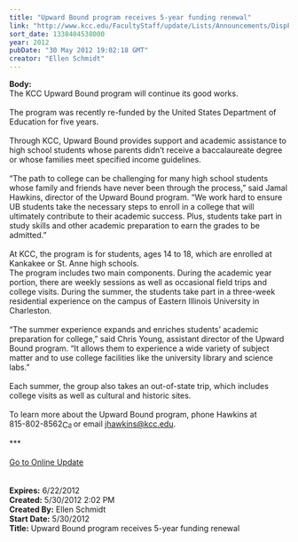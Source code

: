 ```yaml
---
title: "Upward Bound program receives 5-year funding renewal"
link: "http://www.kcc.edu/FacultyStaff/update/Lists/Announcements/DispForm.aspx?ID=726"
sort_date: 1338404538000
year: 2012
pubDate: "30 May 2012 19:02:18 GMT"
creator: "Ellen Schmidt"
---
```


<div><b>Body:</b> <div class="ExternalClass10C70DC2C3BF445B80DB2B2085846D26">
<div>The KCC Upward Bound program will continue its good works.</div>
<div><br />The program was recently re-funded by the United States Department of Education for five years.</div>
<div><br />Through KCC, Upward Bound provides support and academic assistance to high school students whose parents didn’t receive a baccalaureate degree or whose families meet specified income guidelines.</div>
<div><br />“The path to college can be challenging for many high school students whose family and friends have never been through the process,” said Jamal Hawkins, director of the Upward Bound program. “We work hard to ensure UB students take the necessary steps to enroll in a college that will ultimately contribute to their academic success. Plus, students take part in study skills and other academic preparation to earn the grades to be admitted.”</div>
<div><br />At KCC, the program is for students, ages 14 to 18, which are enrolled at Kankakee or St. Anne high schools.<br /></div>
<div>The program includes two main components. During the academic year portion, there are weekly sessions as well as occasional field trips and college visits. During the summer, the students take part in a three-week residential experience on the campus of Eastern Illinois University in Charleston. </div>
<div> </div>
<div>“The summer experience expands and enriches students’ academic preparation for college,” said Chris Young, assistant director of the Upward Bound program. “It allows them to experience a wide variety of subject matter and to use college facilities like the university library and science labs.”</div>
<div> </div>
<div>Each summer, the group also takes an out-of-state trip, which includes college visits as well as cultural and historic sites.</div>
<div> </div>
<div>To learn more about the Upward Bound program, phone Hawkins at <span style="white-space:nowrap" class="baec5a81-e4d6-4674-97f3-e9220f0136c1">815-802-8562<a style="border-bottom:medium none;position:static !important;border-left:medium none;margin:0px;width:16px;bottom:0px;display:inline;white-space:nowrap;float:none;height:16px;vertical-align:middle;overflow:hidden;border-top:medium none;top:0px;cursor:hand;right:0px;border-right:medium none;left:0px" title="Call: 815-802-8562" href="#"><img style="border-bottom:medium none;position:static !important;border-left:medium none;margin:0px;width:16px;bottom:0px;display:inline;white-space:nowrap;float:none;height:16px;vertical-align:middle;overflow:hidden;border-top:medium none;top:0px;cursor:hand;right:0px;border-right:medium none;left:0px" title="Call: 815-802-8562" /></a></span> or email <a href="mailto:jhawkins@kcc.edu">jhawkins@kcc.edu</a>.</div>
<div> </div>
<div>***</div>
<div> </div>
<div><a href="/FacultyStaff/update/Pages/dailyupdate.aspx">Go to Online Update</a></div>
<div><br /> </div></div></div>
<div><b>Expires:</b> 6/22/2012</div>
<div><b>Created:</b> 5/30/2012 2:02 PM</div>
<div><b>Created By:</b> Ellen Schmidt</div>
<div><b>Start Date:</b> 5/30/2012</div>
<div><b>Title:</b> Upward Bound program receives 5-year funding renewal</div>
